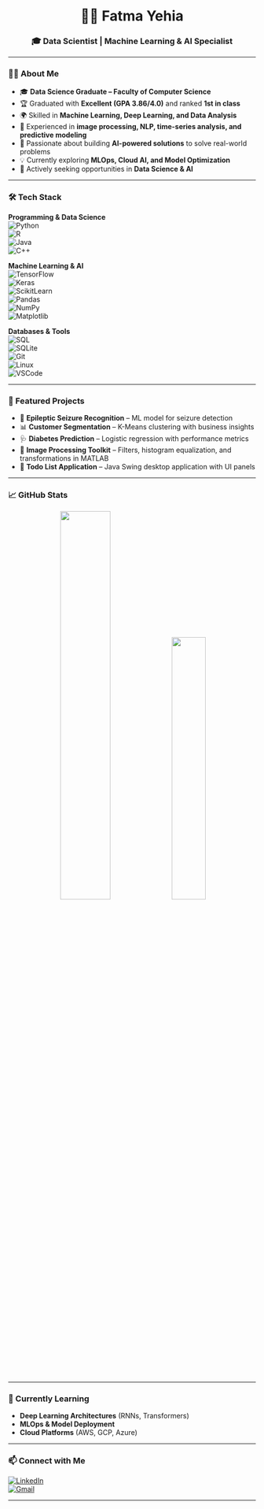 <div align="center">

# 👩‍💻 Fatma Yehia  
### 🎓 Data Scientist | Machine Learning & AI Specialist  

</div>

---

### 👩‍💻 About Me  
- 🎓 **Data Science Graduate – Faculty of Computer Science**  
- 🏆 Graduated with **Excellent (GPA 3.86/4.0)** and ranked **1st in class**  
- 🌍 Skilled in **Machine Learning, Deep Learning, and Data Analysis**  
- 🔬 Experienced in **image processing, NLP, time-series analysis, and predictive modeling**  
- 🚀 Passionate about building **AI-powered solutions** to solve real-world problems  
- 💡 Currently exploring **MLOps, Cloud AI, and Model Optimization**  
- 🌱 Actively seeking opportunities in **Data Science & AI**  

---

### 🛠️ Tech Stack  

**Programming & Data Science**  
![Python](https://img.shields.io/badge/Python-FFD43B?style=flat&logo=python&logoColor=darkgreen)  
![R](https://img.shields.io/badge/R-276DC3?style=flat&logo=r&logoColor=white)  
![Java](https://img.shields.io/badge/Java-ED8B00?style=flat&logo=java&logoColor=white)  
![C++](https://img.shields.io/badge/C%2B%2B-00599C?style=flat&logo=c%2B%2B&logoColor=white)  

**Machine Learning & AI**  
![TensorFlow](https://img.shields.io/badge/TensorFlow-FF6F00?style=flat&logo=tensorflow&logoColor=white)  
![Keras](https://img.shields.io/badge/Keras-D00000?style=flat&logo=keras&logoColor=white)  
![ScikitLearn](https://img.shields.io/badge/ScikitLearn-F7931E?style=flat&logo=scikit-learn&logoColor=white)  
![Pandas](https://img.shields.io/badge/Pandas-150458?style=flat&logo=pandas&logoColor=white)  
![NumPy](https://img.shields.io/badge/Numpy-013243?style=flat&logo=numpy&logoColor=white)  
![Matplotlib](https://img.shields.io/badge/Matplotlib-11557c?style=flat&logo=plotly&logoColor=white)  

**Databases & Tools**  
![SQL](https://img.shields.io/badge/SQL-025E8C?style=flat&logo=database&logoColor=white)  
![SQLite](https://img.shields.io/badge/SQLite-07405E?style=flat&logo=sqlite&logoColor=white)  
![Git](https://img.shields.io/badge/GIT-E44C30?style=flat&logo=git&logoColor=white)  
![Linux](https://img.shields.io/badge/Linux-FCC624?style=flat&logo=linux&logoColor=black)  
![VSCode](https://img.shields.io/badge/VSCode-0078D4?style=flat&logo=visualstudiocode&logoColor=white)  

---

### 📂 Featured Projects  

- 🧠 **Epileptic Seizure Recognition** – ML model for seizure detection  
- 📊 **Customer Segmentation** – K-Means clustering with business insights  
- 🩺 **Diabetes Prediction** – Logistic regression with performance metrics  
- 🎨 **Image Processing Toolkit** – Filters, histogram equalization, and transformations in MATLAB  
- 📅 **Todo List Application** – Java Swing desktop application with UI panels  

---

### 📈 GitHub Stats  

<div align="center">

<img src="https://github-readme-stats.vercel.app/api?username=FatmaYehia1a&show_icons=true&theme=radical" width="45%"/>  
<img src="https://github-readme-stats.vercel.app/api/top-langs/?username=FatmaYehia1&layout=compact&theme=radical" width="37%"/>

</div>

---

### 🌱 Currently Learning  
- **Deep Learning Architectures** (RNNs, Transformers)  
- **MLOps & Model Deployment**  
- **Cloud Platforms** (AWS, GCP, Azure)  

---

### 📫 Connect with Me  
[![LinkedIn](https://img.shields.io/badge/LinkedIn-0077B5?style=flat&logo=linkedin&logoColor=white)](https://www.linkedin.com/in/fatma-yehia-farag)  
[![Gmail](https://img.shields.io/badge/Email-D14836?style=flat&logo=gmail&logoColor=white)](mailto:fatmayehia003@gmail.com)  

---
